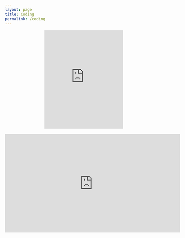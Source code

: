 ```yaml
---
layout: page
title: Coding
permalink: /coding
---
```

<iframe style="display: block; margin-left: auto; margin-right: auto; width: 50%"  height="315" src="https://www.youtube.com/embed/MI-Q4DyQWak" frameborder="0" allow="accelerometer; autoplay; clipboard-write; encrypted-media; gyroscope; picture-in-picture" allowfullscreen></iframe>
<br>
<iframe width="560" height="315" src="https://www.youtube.com/embed/l1dZJLpLnd4" frameborder="0" allow="accelerometer; autoplay; clipboard-write; encrypted-media; gyroscope; picture-in-picture" allowfullscreen></iframe>
<br>